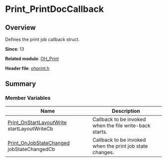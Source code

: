 # Print_PrintDocCallback
<!--Kit: Basic Services Kit-->	
<!--Subsystem: Print-->	
<!--Owner: @guoshengbang-->	
<!--Designer: @Q-haosu-->	
<!--Tester: @Q-haosu-->	
<!--Adviser: @fang-jinxu-->

## Overview

Defines the print job callback struct.

**Since**: 13

**Related module**: [OH_Print](capi-oh-print.md)

**Header file**: [ohprint.h](capi-ohprint-h.md)

## Summary

### Member Variables

| Name| Description|
| -- | -- |
| [Print_OnStartLayoutWrite](capi-ohprint-h.md#print_onstartlayoutwrite) startLayoutWriteCb | Callback to be invoked when the file write-back starts.|
| [Print_OnJobStateChanged](capi-ohprint-h.md#print_onjobstatechanged) jobStateChangedCb | Callback to be invoked when the print job state changes.|
